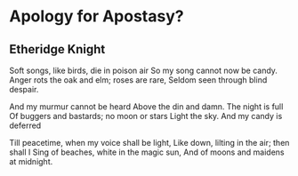 # Apology for Apostasy?
## Etheridge Knight
Soft songs, like birds, die in poison air
So my song cannot now be candy.
Anger rots the oak and elm; roses are rare,
Seldom seen through blind despair.

And my murmur cannot be heard
Above the din and damn. The night is full
Of buggers and bastards; no moon or stars
Light the sky. And my candy is deferred

Till peacetime, when my voice shall be light,
Like down, lilting in the air; then shall I
Sing of beaches, white in the magic sun,
And of moons and maidens at midnight.